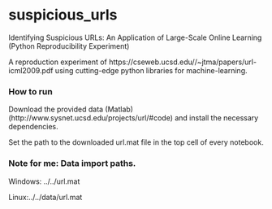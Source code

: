 # suspicious_urls
Identifying Suspicious URLs: An Application of Large-Scale Online Learning (Python Reproducibility Experiment)

<p>
A reproduction experiment of https://cseweb.ucsd.edu//~jtma/papers/url-icml2009.pdf using cutting-edge python libraries for machine-learning.
</p>

### How to run
<p>
Download the provided data (Matlab) (http://www.sysnet.ucsd.edu/projects/url/#code) and install the necessary dependencies.
</p>
<p>
Set the path to the downloaded url.mat file in the top cell of every notebook.
</p>

### Note for me: Data import paths.
<p>
Windows: ../../url.mat
</p>
<p>
Linux:../../data/url.mat
</p>
